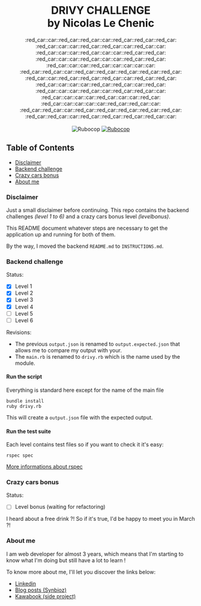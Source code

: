 <h1 align="center">DRIVY CHALLENGE<br/>by Nicolas Le Chenic</h1>
<div align="center">
  :red_car::car::red_car::red_car::car::red_car::red_car::red_car:<br/>:red_car::car::car::red_car::red_car::car::red_car::car:<br/>:red_car::car::car::red_car::car::car::red_car::red_car:<br/>:red_car::car::car::red_car::car::car::red_car::red_car:<br/>:red_car::car::car::red_car::car::car::car::car:<br/>:red_car::red_car::car::red_car::red_car::red_car::red_car::red_car:<br/>:red_car::car::red_car::red_car::red_car::car::red_car::red_car:<br/>:red_car::car::car::car::red_car::red_car::car::red_car:<br/>:red_car::car::car::red_car::car::red_car::red_car::car:<br/>:red_car::car::car::car::red_car::car::car::red_car:<br/>:red_car::car::car::car::car::red_car::red_car::car:<br/>:red_car::red_car::car::red_car::red_car::red_car::red_car::red_car:<br/>:red_car::red_car::car::red_car::red_car::red_car::red_car::car:
</div>

<br/>

<div align="center">
  <img src="https://img.shields.io/badge/status-work%20in%20progress-yellow.svg?longCache=true&style=flat" alt="Rubocop" />

  <a href="https://github.com/bbatsov/ruby-style-guide">
    <img src="https://img.shields.io/badge/guideline-rubocop-blue.svg?longCache=true&style=flat" alt="Rubocop" />
  </a>
</div>


## Table of Contents

- [Disclaimer](#disclaimer)
- [Backend challenge](#backend-challenge)
- [Crazy cars bonus](#crazy-cars-bonus)
- [About me](#about_me)

### Disclaimer

Just a small disclaimer before continuing. This repo contains the backend challenges *(level 1 to 6)* and a crazy cars bonus level *(levelbonus)*.

This README document whatever steps are necessary to get the
application up and running for both of them.

By the way, I moved the backend `README.md` to `INSTRUCTIONS.md`.

### Backend challenge

Status:

- [x] Level 1
- [x] Level 2
- [x] Level 3
- [x] Level 4
- [ ] Level 5
- [ ] Level 6

Revisions:

- The previous `output.json` is renamed to `output.expected.json` that allows me to compare my output with your.
- The `main.rb` is renamed to `drivy.rb` which is the name used by the module.

#### Run the script

Everything is standard here except for the name of the main file

```shell 
bundle install
ruby drivy.rb
```

This will create a `output.json` file with the expected output.

#### Run the test suite

Each level contains test files so if you want to check it it's easy: 

```shell 
rspec spec
```

[More informations about rspec](https://relishapp.com/rspec)


### Crazy cars bonus

Status:

- [ ] Level bonus (waiting for refactoring) 

<!--- TODO --->

I heard about a free drink ?! So if it's true, I'd be happy to meet you in  March ?!

### About me

I am web developer for almost 3 years, which means that I'm starting to know what I'm doing but still have a lot to learn !

To know more about me, I'll let you discover the links below:

- [Linkedin](https://www.linkedin.com/in/nicolas-le-chenic-7808a368/)
- [Blog posts (Synbioz)](https://www.synbioz.com/blog/authors/nlechenic)
- [Kawabook (side project)](https://projet.kawabook.com/)


